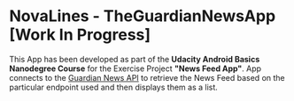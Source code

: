 # NovaLines - TheGuardianNewsApp [Work In Progress]

This App has been developed as part of the **Udacity Android Basics Nanodegree Course** for the Exercise Project **"News Feed App"**. App connects to the [Guardian News API](https://content.guardianapis.com/) to retrieve the News Feed based on the particular endpoint used and then displays them as a list.
